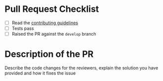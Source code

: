 # Pull Request Checklist

- [ ] Read the [contributing guidelines](https://github.com/finbourne/lusid-sdk-js-preview/blob/master/docs/CONTRIBUTING.md)
- [ ] Tests pass
- [ ] Raised the PR against the `develop` branch

# Description of the PR

Describe the code changes for the reviewers, explain the solution you have provided and how it fixes the issue
